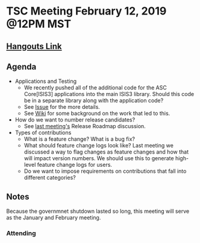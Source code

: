# TSC Meeting February 12, 2019 @12PM MST

## [Hangouts Link](https://hangouts.google.com/hangouts/_/doi.gov/jlaura)


## Agenda
- Applications and Testing
  - We recently pushed all of the additional code for the ASC Core[ISIS3] applications into the main ISIS3 library. Should this code be in a separate library along with the application code?
  - See [Issue](https://github.com/USGS-Astrogeology/ISIS3/issues/600) for the more details.
  - See [Wiki](https://github.com/USGS-Astrogeology/ISIS3/wiki/Writing-ISIS3-Tests-Using-Gtest-and-Ctest) for some background on the work that led to this.
- How do we want to number release candidates?
  - See [last meeting's](https://github.com/USGS-Astrogeology/TSC/blob/master/meetings/2018-12-18.md) Release Roadmap discussion.
- Types of contributions
  - What is a feature change? What is a bug fix?
  - What should feature change logs look like? Last meeting we discussed a way to flag changes as feature changes and how that will impact version numbers. We should use this to generate high-level feature change logs for users.
  - Do we want to impose requirements on contributions that fall into different categories?

## Notes

Because the governmnet shutdown lasted so long, this meeting will serve as the January and February meeting.

### Attending
